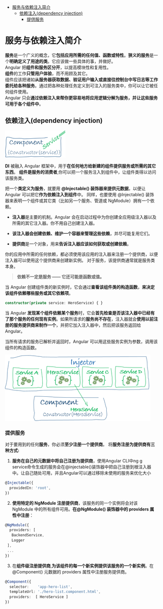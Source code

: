 - [服务与依赖注入简介](#服务与依赖注入简介)
  - [依赖注入(dependency injection)](#依赖注入dependency-injection)
    - [提供服务](#提供服务)


# 服务与依赖注入简介
**服务**是一个广义的概念，它**包括应用所需的任何值、函数或特性**。**狭义的服务**是一个**明确定义了用途的类**。它应该做一些具体的事，并做好。  
Angular 把**组件和服务区分开**，以提高模块性和复用性。   
**组件**的工作**只管用户体验**，而不用顾及其它。  
组件应该把诸如**从服务器获取数据、验证用户输入或直接往控制台中写日志等工作委托给各种服务**。通过把各种处理任务定义到可注入的服务类中，你可以让它被任何组件使用。   
Angular 只会**通过依赖注入来帮你更容易地将应用逻辑分解为服务，并让这些服务可用于各个组件中**。  

## 依赖注入(dependency injection)
![image](images/01.04-架构-服务与依赖注入简介/dependency-injection.png)

**DI** 被融入 Angular 框架中，用于**在任何地方给新建的组件提供服务或所需的其它东西**。 
**组件是服务的消费者**,你可以把一个服务注入到组件中，让组件类得以访问该服务类。

把一个**类定义为服务**，就要用 **@Injectable() 装饰器来提供元数据**，以便让 Angular 可以把它**作为依赖注入到组件**中。 同样，也要使用 @Injectable() 装饰器来表明一个组件或其它类（比如另一个服务、管道或 NgModule）拥有一个依赖。

- **注入器**是主要的机制。Angular 会在启动过程中为你创建全应用级注入器以及所需的其它注入器。你不用自己创建注入器。

- **该注入器会创建依赖、维护一个容器来管理这些依赖**，并尽可能复用它们。

- **提供商**是一个对象，用来**告诉注入器应该如何获取或创建依赖**。  

你的应用中所需的任何依赖，都必须使用该应用的注入器来注册一个提供商，以便注入器可以使用这个提供商来创建新实例。 对于服务，该提供商通常就是服务类本身。  

>**依赖不一定是服务 —— 它还可能是函数或值。**

当 Angular 创建组件类的新实例时，它会通过**查看该组件类的构造函数**，**来决定该组件依赖哪些服务或其它依赖项**。 

```ts
constructor(private service: HeroService) { }
```
当 Angular **发现某个组件依赖某个服务**时，它会**首先检查是否该注入器中已经有了那个服务的任何现有实例**。如果所请求的**服务尚不存在**，注入器就会**使用以前注册的服务提供商来制作一个**，并把它加入注入器中，然后把该服务返回给 Angular。

当所有请求的服务已解析并返回时，Angular 可以用这些服务实例为参数，调用该组件的构造函数。

![image](images/01.04-架构-服务与依赖注入简介/injector-injects.png)

### 提供服务
对于要用到的任何**服务**，你必须**至少注册一个提供商**。
将**服务注册为提供商有三种方式:**
1. **服务在自己的元数据中将自己注册为提供商**，使用Angular CLI中ng g service命令生成的服务会在@injectable()装饰器中把自己注册到根注入器中。让自己随处可用，并且Angular可以通过移除未使用的服务来优化大小

```ts
@Injectable({
  providedIn: 'root',
})
```

2. **使用特定的 NgModule 注册提供商**，该服务的同一个实例将会对该 NgModule 中的所有组件可用。**在@NgModule() 装饰器中的 providers 属性中注册**：

```ts
@NgModule({
  providers: [
   BackendService,
   Logger
 ],
 ...
})
```
3. 在**组件级注册提供商**,**为该组件的每一个新实例提供该服务的一个新实例**。在 @Component() 元数据的 providers 属性中注册服务提供商。

```ts
@Component({
  selector:    'app-hero-list',
  templateUrl: './hero-list.component.html',
  providers:  [ HeroService ]
})
```

